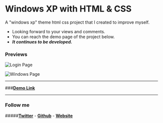 # Windows XP with HTML & CSS

A "windows xp" theme html css project that I created to improve myself.

* Looking forward to your views and comments.
* You can reach the demo page of the project below.
* ***It continues to be developed.***

### Previews

![Login Page](http://demo.myuceturk.net/winxp/markdown/login.jpg)


![Windows Page](http://demo.myuceturk.net/winxp/markdown/windows.jpg)

***

###**[Demo Link](http://demo.myuceturk.net/winxp/login.html)**

***

### Follow me

#####**[Twitter](https://twitter.com/myuceturkk)** - **[Github](https://github.com/myuceturk)** - **[Website](https://www.myuceturk.net/)**

